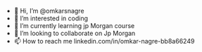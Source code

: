 - 👋 Hi, I’m @omkarsnagre
- 👀 I’m interested in coding
- 🌱 I’m currently learning jp Morgan course
- 💞️ I’m looking to collaborate on Jp Morgan 
- 📫 How to reach me linkedin.com/in/omkar-nagre-bb8a66249

<!---
omkarsnagre/omkarsnagre is a ✨ special ✨ repository because its `README.md` (this file) appears on your GitHub profile.
You can click the Preview link to take a look at your changes.
--->
